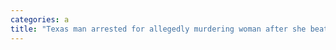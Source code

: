 ```yaml
---
categories: a
title: "Texas man arrested for allegedly murdering woman after she beat him at basketball police"
---
```


